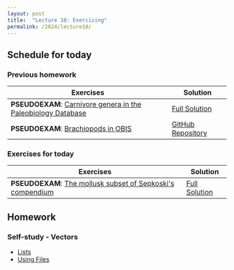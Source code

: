 ```yaml
---
layout: post
title:  "Lecture 10: Exercising"
permalink: /2024/lecture10/
---
```


## Schedule for today

### Previous homework 

| Exercises                                                                                                                                  | Solution                                                                                        |
|--------------------------------------------------------------------------------------------------------------------------------------------|-------------------------------------------------------------------------------------------------|
| **PSEUDOEXAM**: [Carnivore genera in the Paleobiology Database](https://adamtkocsis.com/rkheion/Exercises/2023-02-19_carnivores_pbdb.html) | [Full Solution]({{site.url}}{{site.baseurl}}/data/2024/lecture10/2023-02-19_carnivores_pbdb.zip) |
| **PSEUDOEXAM**: [Brachiopods in OBIS](https://adamtkocsis.com/rkheion/Exercises/2023-04-05_obis_brachiopods.html)                          | [GitHub Repository](https://github.com/adamkocsis/2024-01-26_obis_brachiopods)                                                                                                |

### Exercises for today

| Exercises                                                                                                                                  | Solution                                                                                         |
|--------------------------------------------------------------------------------------------------------------------------------------------|--------------------------------------------------------------------------------------------------|
| **PSEUDOEXAM**: [The mollusk subset of Sepkoski's compendium ](https://adamtkocsis.com/rkheion/Exercises/2024-02-05_sepkoski-mollusk.html) | [Full Solution]({{site.url}}{{site.baseurl}}/data/2024/lecture10/2024-02-08_sepkoski_mollusk.zip) |

## Homework

### Self-study - Vectors 

- [Lists](https://adamtkocsis.com/rkheion/2_Advanced_Beginner/14_lists/)
- [Using Files](https://adamtkocsis.com/rkheion/2_Advanced_Beginner/16_working_with_files/)






